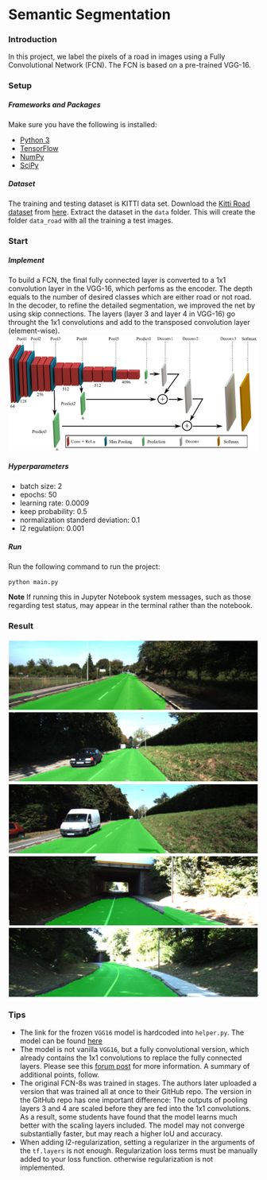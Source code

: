 # Semantic Segmentation
### Introduction
In this project, we label the pixels of a road in images using a Fully Convolutional Network (FCN). The FCN is based on a pre-trained VGG-16. 

### Setup
##### Frameworks and Packages
Make sure you have the following is installed:
 - [Python 3](https://www.python.org/)
 - [TensorFlow](https://www.tensorflow.org/)
 - [NumPy](http://www.numpy.org/)
 - [SciPy](https://www.scipy.org/)
##### Dataset
The training and testing dataset is KITTI data set. Download the [Kitti Road dataset](http://www.cvlibs.net/datasets/kitti/eval_road.php) from [here](http://www.cvlibs.net/download.php?file=data_road.zip).  Extract the dataset in the `data` folder.  This will create the folder `data_road` with all the training a test images.


### Start
##### Implement
To build a FCN, the final fully connected layer is converted to a 1x1 convolution layer in the VGG-16, which perfoms as the encoder. The depth equals to the number of desired classes which are either road or not road. In the decoder, to refine the detailed segmentation, we improved the net by using skip connections. The layers (layer 3 and layer 4 in VGG-16) go throught the 1x1 convolutions and add to the transposed convolution layer (element-wise). 
<img src="./structure1.PNG">
##### Hyperparameters
- batch size: 2
- epochs: 50
- learning rate: 0.0009
- keep probability: 0.5
- normalization standerd deviation: 0.1
- l2 regulatiion: 0.001

##### Run
Run the following command to run the project:
```
python main.py
```
**Note** If running this in Jupyter Notebook system messages, such as those regarding test status, may appear in the terminal rather than the notebook.

### Result
<img src="./results.PNG">
 
 ### Tips
- The link for the frozen `VGG16` model is hardcoded into `helper.py`.  The model can be found [here](https://s3-us-west-1.amazonaws.com/udacity-selfdrivingcar/vgg.zip)
- The model is not vanilla `VGG16`, but a fully convolutional version, which already contains the 1x1 convolutions to replace the fully connected layers. Please see this [forum post](https://discussions.udacity.com/t/here-is-some-advice-and-clarifications-about-the-semantic-segmentation-project/403100/8?u=subodh.malgonde) for more information.  A summary of additional points, follow. 
- The original FCN-8s was trained in stages. The authors later uploaded a version that was trained all at once to their GitHub repo.  The version in the GitHub repo has one important difference: The outputs of pooling layers 3 and 4 are scaled before they are fed into the 1x1 convolutions.  As a result, some students have found that the model learns much better with the scaling layers included. The model may not converge substantially faster, but may reach a higher IoU and accuracy. 
- When adding l2-regularization, setting a regularizer in the arguments of the `tf.layers` is not enough. Regularization loss terms must be manually added to your loss function. otherwise regularization is not implemented.
 
